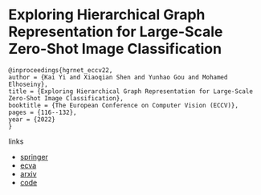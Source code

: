 # Exploring Hierarchical Graph Representation for Large-Scale Zero-Shot Image Classification

```
@inproceedings{hgrnet_eccv22,
author = {Kai Yi and Xiaoqian Shen and Yunhao Gou and Mohamed Elhoseiny},
title = {Exploring Hierarchical Graph Representation for Large-Scale Zero-Shot Image Classification},
booktitle = {The European Conference on Computer Vision (ECCV)},
pages = {116--132},
year = {2022}
}
```

links
- [springer](https://link.springer.com/chapter/10.1007/978-3-031-20044-1_7)
- [ecva](https://www.ecva.net/papers/eccv_2022/papers_ECCV/html/3060_ECCV_2022_paper.php)
- [arxiv](https://arxiv.org/abs/2203.01386)
- [code](https://kaiyi.me/p/hgrnet.html)
